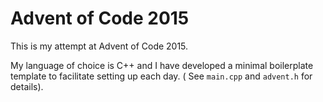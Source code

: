 # Advent of Code 2015

This is my attempt at Advent of Code 2015.

My language of choice is C++ and I have developed a minimal boilerplate template to facilitate setting up each day. (
See `main.cpp` and `advent.h` for details).


